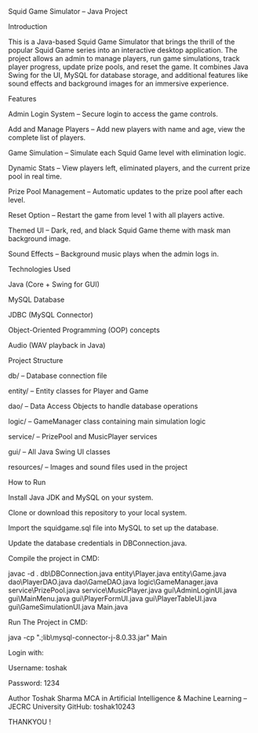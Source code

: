 Squid Game Simulator – Java Project

Introduction

This is a Java-based Squid Game Simulator that brings the thrill of the popular Squid Game series into an interactive desktop application.
The project allows an admin to manage players, run game simulations, track player progress, update prize pools, and reset the game.
It combines Java Swing for the UI, MySQL for database storage, and additional features like sound effects and background images for an immersive experience.

Features

Admin Login System – Secure login to access the game controls.

Add and Manage Players – Add new players with name and age, view the complete list of players.

Game Simulation – Simulate each Squid Game level with elimination logic.

Dynamic Stats – View players left, eliminated players, and the current prize pool in real time.

Prize Pool Management – Automatic updates to the prize pool after each level.

Reset Option – Restart the game from level 1 with all players active.

Themed UI – Dark, red, and black Squid Game theme with mask man background image.

Sound Effects – Background music plays when the admin logs in.


Technologies Used

Java (Core + Swing for GUI)

MySQL Database

JDBC (MySQL Connector)

Object-Oriented Programming (OOP) concepts

Audio (WAV playback in Java)

Project Structure

db/ – Database connection file

entity/ – Entity classes for Player and Game

dao/ – Data Access Objects to handle database operations

logic/ – GameManager class containing main simulation logic

service/ – PrizePool and MusicPlayer services

gui/ – All Java Swing UI classes

resources/ – Images and sound files used in the project


How to Run

Install Java JDK and MySQL on your system.

Clone or download this repository to your local system.

Import the squidgame.sql file into MySQL to set up the database.

Update the database credentials in DBConnection.java.


Compile the project in CMD:

javac -d . db\DBConnection.java entity\Player.java entity\Game.java dao\PlayerDAO.java dao\GameDAO.java logic\GameManager.java service\PrizePool.java service\MusicPlayer.java 
gui\AdminLoginUI.java gui\MainMenu.java gui\PlayerFormUI.java gui\PlayerTableUI.java gui\GameSimulationUI.java Main.java

Run The Project in CMD:

java -cp ".;lib\mysql-connector-j-8.0.33.jar" Main


Login with:

Username: toshak

Password: 1234

Author
Toshak Sharma
MCA in Artificial Intelligence & Machine Learning – JECRC University
GitHub: toshak10243

THANKYOU !
